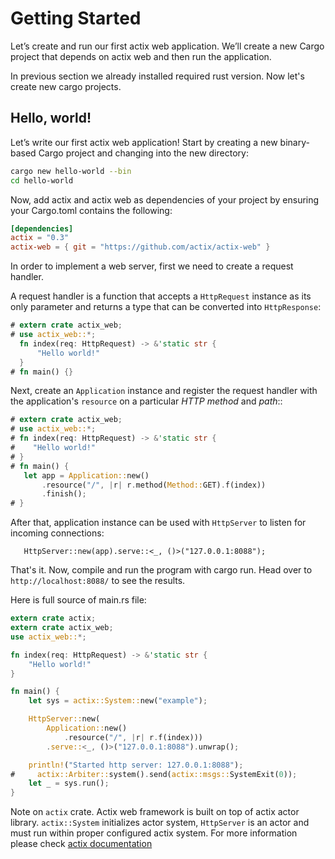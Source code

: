 # Getting Started

Let’s create and run our first actix web application. We’ll create a new Cargo project
that depends on actix web and then run the application.

In previous section we already installed required rust version. Now let's create new cargo projects.

## Hello, world! 

Let’s write our first actix web application! Start by creating a new binary-based
Cargo project and changing into the new directory:

```bash
cargo new hello-world --bin
cd hello-world
```

Now, add actix and actix web as dependencies of your project by ensuring your Cargo.toml 
contains the following:

```toml
[dependencies]
actix = "0.3"
actix-web = { git = "https://github.com/actix/actix-web" }
```

In order to implement a web server, first we need to create a request handler.

A request handler is a function that accepts a `HttpRequest` instance as its only parameter 
and returns a type that can be converted into `HttpResponse`:

```rust
# extern crate actix_web;
# use actix_web::*;
  fn index(req: HttpRequest) -> &'static str {
      "Hello world!"
  }
# fn main() {}
```

Next, create an `Application` instance and register the
request handler with the application's `resource` on a particular *HTTP method* and *path*::

```rust
# extern crate actix_web;
# use actix_web::*;
# fn index(req: HttpRequest) -> &'static str {
#    "Hello world!"
# }
# fn main() {
   let app = Application::new()
       .resource("/", |r| r.method(Method::GET).f(index))
       .finish();
# }
```

After that, application instance can be used with `HttpServer` to listen for incoming
connections:

```rust,ignore
   HttpServer::new(app).serve::<_, ()>("127.0.0.1:8088");
```

That's it. Now, compile and run the program with cargo run. 
Head over to ``http://localhost:8088/`` to see the results.

Here is full source of main.rs file:

```rust
extern crate actix;
extern crate actix_web;
use actix_web::*;

fn index(req: HttpRequest) -> &'static str {
    "Hello world!"
}

fn main() {
    let sys = actix::System::new("example");

    HttpServer::new(
        Application::new()
            .resource("/", |r| r.f(index)))
        .serve::<_, ()>("127.0.0.1:8088").unwrap();

    println!("Started http server: 127.0.0.1:8088");
#     actix::Arbiter::system().send(actix::msgs::SystemExit(0));
    let _ = sys.run();
}
```

Note on `actix` crate. Actix web framework is built on top of actix actor library. 
`actix::System` initializes actor system, `HttpServer` is an actor and must run within
proper configured actix system. For more information please check
[actix documentation](https://actix.github.io/actix/actix/)

